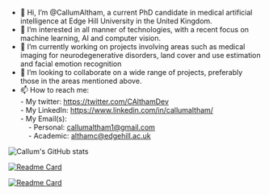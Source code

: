 - 👋 Hi, I’m @CallumAltham, a current PhD candidate in medical artificial intelligence at Edge Hill University in the United Kingdom. 
- 👀 I’m interested in all manner of technologies, with a recent focus on machine learning, AI and computer vision.
- 🌱 I’m currently working on projects involving areas such as medical imaging for neurodegenerative disorders,  land cover and use estimation and facial emotion recognition
- 💞️ I’m looking to collaborate on a wide range of projects, preferably those in the areas mentioned above.
- 📫 How to reach me: <br />
        <!--- My website: https://callumaltham.tech <br /> -->
        - My twitter: https://twitter.com/CAlthamDev <br />
        - My LinkedIn: https://www.linkedin.com/in/callumaltham/ <br />
        - My Email(s): <br />
        &nbsp;&nbsp;&nbsp;&nbsp;- Personal: callumaltham1@gmail.com <br />
        &nbsp;&nbsp;&nbsp;&nbsp;- Academic: althamc@edgehill.ac.uk

![Callum's GitHub stats](https://github-readme-stats.vercel.app/api?username=CallumAltham&show_icons=true&theme=monokai)

[![Readme Card](https://github-readme-stats.vercel.app/api/pin/?username=CallumAltham&repo=AMUSE-CNN)](https://github.com/CallumAltham/AMUSE-CNN)

[![Readme Card](https://github-readme-stats.vercel.app/api/pin/?username=CallumAltham&repo=Facial-Emotion-Recognition)](https://github.com/CallumAltham/Facial-Emotion-Recognition)
<!---
CallumAltham/CallumAltham is a ✨ special ✨ repository because its `README.md` (this file) appears on your GitHub profile.
You can click the Preview link to take a look at your changes.
--->
